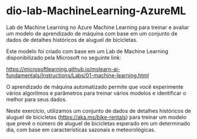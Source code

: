 # dio-lab-MachineLearning-AzureML
Lab de Machine Learning  no Azure Machine Learning para treinar e avaliar um modelo de aprendizado de máquina com base em um conjunto de dados de detalhes históricos de aluguel de bicicletas. 


Este modelo foi criado com base em um Lab de Machine Learning disponibilizado pela Microsoft no seguinte link:

https://microsoftlearning.github.io/mslearn-ai-fundamentals/Instructions/Labs/01-machine-learning.html

O aprendizado de máquina automatizado permite que você experimente vários algoritmos e parâmetros para treinar vários modelos e identificar o melhor para seus dados. 

Neste exercício, utilizamos um conjunto de dados de detalhes históricos de aluguel de bicicletas (https://aka.ms/bike-rentals) para treinar um modelo que prevê o número de aluguel de bicicletas esperado em um determinado dia, com base em características sazonais e meteorológicas.

